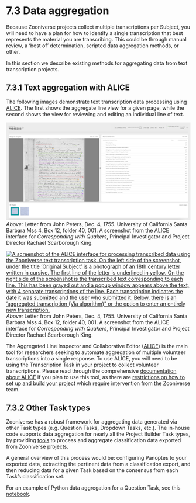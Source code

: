 # 7.3 Data aggregation

Because Zooniverse projects collect multiple transcriptions per Subject, you will need to have a plan for how to identify a single transcription that best represents the material you are transcribing. This could be through manual review, a ‘best of’ determination, scripted data aggregation methods, or other. 

In this section we describe existing methods for aggregating data from text transcription projects.


## 7.3.1 Text aggregation with ALICE 

The following images demonstrate text transcription data processing using [ALICE](https://alice.zooniverse.org/about). The first shows the aggregate line view for a given page, while the second shows the view for reviewing and editing an individual line of text.

[![A screenshot of the ALICE interface for processing transcribed data using the Zooniverse text transcription task. On the left side of the screenshot, under the title “Original Subject” is a photograph of an 18th century letter written in cursive. Each line of text is underlined in a bright color. On the right side of the screenshot is the transcribed text, corresponding to each line. Next to each line of transcribed text are columns titled ‘flag’ and ‘consensus score.’](/img/transcription-images/7-3-1_cwq_ALICE_subject.png)](/img/transcription-images/7-3-1_cwq_ALICE_subject.png)
_Above:_ Letter from John Peters, Dec. 4, 1755. University of California Santa Barbara Mss 4, Box 12, folder 40, 001. A screenshot from the ALICE interface for _Corresponding with Quakers_, Principal Investigator and Project Director Rachael Scarborough King. 

[![A screenshot of the ALICE interface for processing transcribed data using the Zooniverse text transcription task. On the left side of the screenshot, under the title ‘Original Subject’ is a photograph of an 18th century letter written in cursive. The first line of the letter is underlined in yellow. On the right side of the screenshot is the transcribed text corresponding to each line. This has been grayed out and a popup window appears above the text, with 4 separate transcriptions of the line. Each transcription indicates the date it was submitted and the user who submitted it. Below, there is an ‘aggregated transcription (Via algorithm)” or the option to enter an entirely new transcription.](/img/transcription-images/7-3-1_cwq_ALICE_line.png)](/img/transcription-images/7-3-1_cwq_ALICE_line.png)
_Above:_ Letter from John Peters, Dec. 4, 1755. University of California Santa Barbara Mss 4, Box 12, folder 40, 001. A screenshot from the ALICE interface for _Corresponding with Quakers_, Principal Investigator and Project Director Rachael Scarborough King. 

The Aggregated Line Inspector and Collaborative Editor ([ALICE](https://alice.zooniverse.org/about)) is the main tool for researchers seeking to automate aggregation of multiple volunteer transcriptions into a single response. To use ALICE, you will need to be using the Transcription Task in your project to collect volunteer transcriptions. Please read through the comprehensive [documentation about ALICE](https://alice.zooniverse.org/about) if you plan to use this tool, as there are [restrictions on how to set up and build your project](https://docs.google.com/document/d/1XpoMC8SBYVCie9mjU_ZBuT3dLR4bWTN-eZE5lHvls2U/edit?usp=sharing) which require intervention from the Zooniverse team. 



## 7.3.2 Other Task types 

Zooniverse has a robust framework for aggregating data generated via other Task types (e.g. Question Tasks, Dropdown Tasks, etc.). The in-house code supports data aggregation for nearly all the Project Builder Task types, by providing [tools](https://github.com/zooniverse/panoptes) to process and aggregate classification data exported from Zooniverse projects. 

A general overview of this process would be: configuring Panoptes to your exported data, extracting the pertinent data from a classification export, and then reducing data for a given Task based on the consensus from each Task’s classification set. 

For an example of Python data aggregation for a Question Task, see this [notebook](https://colab.research.google.com/drive/1sB5datXGQe11jye2DGbfm7OjCo05xaXO?usp=sharing). 